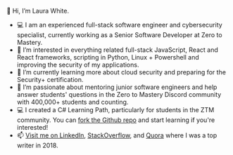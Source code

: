 👋 Hi, I’m Laura White. 

- 💻 I am an experienced full-stack software engineer and cybersecurity specialist, currently working as a Senior Software Developer at Zero to Mastery.
- 👀 I’m interested in everything related full-stack JavaScript, React and React frameworks, scripting in Python, Linux + Powershell and improving the security of my applications.
- 🌱 I’m currently learning more about cloud security and preparing for the Security+ certification.
- 💞️ I’m passionate about mentoring junior software engineers and help answer students' questions in the Zero to Mastery Discord community with 400,000+ students and counting. 
- 💻 I created a C# Learning Path, particularly for students in the ZTM community. You can [fork the Github repo](https://github.com/l-white/c-sharp-path) and start learning if you're interested!
- 📫 [Visit me on LinkedIn](https://www.linkedin.com/in/laurawhite-softwareengineer/), [StackOverflow](https://stackoverflow.com/users/9430133/laura-white), and [Quora](https://www.quora.com/profile/Laura-White-28) where I was a top writer in 2018.

<!---
l-white/l-white is a ✨ special ✨ repository because its `README.md` (this file) appears on your GitHub profile.
You can click the Preview link to take a look at your changes.
--->
